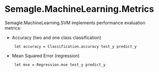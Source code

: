 # Semagle.MachineLearning.Metrics

Semagle.MachineLearning.SVM implements performance evaluation metrics:

 * Accuracy (two and one class classification)

        let accuracy = Classification.accuracy test_y predict_y

 * Mean Squared Error (regression)
        
        let mse = Regression.mse test_y predict_y